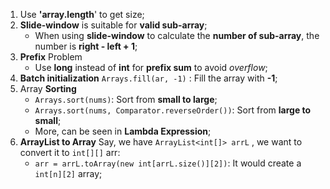 1. Use **'array.length**' to get size;
2. **Slide-window** is suitable for **valid sub-array**;
   + When using **slide-window** to calculate the **number of sub-array**, the number is **right - left + 1**;
3. **Prefix** Problem
   + Use **long** instead of **int** for **prefix sum** to avoid *overflow*;
4. **Batch initialization**
   `Arrays.fill(ar, -1)` : Fill the array with **-1**;
6. Array **Sorting**
   + `Arrays.sort(nums)`: Sort from **small to large**;
   + `Arrays.sort(nums, Comparator.reverseOrder())`: Sort from **large to small**;
   + More, can be seen in **Lambda Expression**;
6. **ArrayList to Array**
   Say, we have `ArrayList<int[]> arrL` , we want to convert it to `int[][]` arr:
   + `arr = arrL.toArray(new int[arrL.size()][2])`: It would create a `int[n][2]` array;

